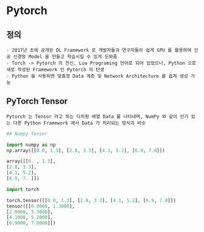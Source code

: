 # Pytorch

## 정의
    - 2017년 초에 공개된 DL Framework 로 개발자들과 연구자들이 쉽게 GPU 를 활용하여 인공 신경망 Model 을 만들고 학습시킬 수 있게 도와줌
    - Torch -> Pytorch 의 전신, Lua Programing 언어로 되어 있었으나, Python 으로 새로 작성된 Framework 인 Pytorch 의 탄생
    - Python 을 사용하면 맞춤형 Data 계층 및 Network Architecture 를 쉽게 생성 가능
    
## PyTorch Tensor
    Pytorch 는 Tensor 라고 하는 다차원 배열 Data 를 나타내며, NumPy 와 같이 인기 있는 다른 Python Framework 에서 Data 가 처리되는 방식과 비슷

```python
## Numpy Tensor

import numpy as np
np.array([[0.0, 1.3], [2.8, 3.3], [4.1, 5.2], [6.9, 7.0]])

array([[0. , 1.3],
[2.8, 3.3],
[4.1, 5.2],
[6.9, 7. ]])
```

```python
import torch

torch.tensor([[0.0, 1.3], [2.8, 3.3], [4.1, 5.2], [6.9, 7.0]])
tensor([[0.0000, 1.3000],
[2.8000, 3.3000],
[4.1000, 5.2000],
[6.9000, 7.0000]])
```
